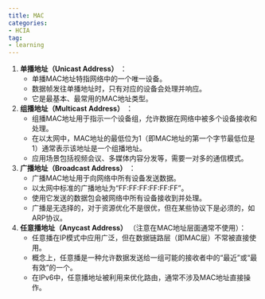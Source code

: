 ```yaml
---
title: MAC
categories: 
- HCIA
tag:
- learning
---
```


1. **单播地址（Unicast Address）** ：
   - 单播MAC地址特指网络中的一个唯一设备。
   - 数据帧发往单播地址时，只有对应的设备会处理并响应。
   - 它是最基本、最常用的MAC地址类型。
2. **组播地址（Multicast Address）** ：
   - 组播MAC地址用于指示一个设备组，允许数据在网络中被多个设备接收和处理。
   - 在以太网中，MAC地址的最低位为1（即MAC地址的第一个字节最低位是1）通常表示该地址是一个组播地址。
   - 应用场景包括视频会议、多媒体内容分发等，需要一对多的通信模式。
3. **广播地址（Broadcast Address）** ：
   - 广播MAC地址用于向网络中所有设备发送数据。
   - 以太网中标准的广播地址为“FF:FF:FF:FF:FF:FF”。
   - 使用它发送的数据包会被网络中所有设备接收到并处理。
   - 广播是无选择的，对于资源优化不是很优，但在某些协议下是必须的，如ARP协议。
4. **任意播地址（Anycast Address）** （注意在MAC地址层面通常不使用）：
   - 任意播在IP模式中应用广泛，但在数据链路层（即MAC层）不常被直接使用。
   - 概念上，任意播是一种允许数据发送给一组可能的接收者中的“最近”或“最有效”的一个。
   - 在IPv6中，任意播地址被利用来优化路由，通常不涉及MAC地址直接操作。